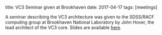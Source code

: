 title: VC3 Seminar given at Brookhaven
date: 2017-04-17
tags: [meetings]

A seminar describing the VC3 architecture was given to the SDSS/RACF computing group at Brookhaven National Laboratory by John Hover, the lead architect of the VC3 core.  Slides are available [here](https://www.orau.gov/ngns2016/default.htm).
